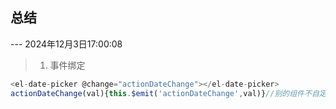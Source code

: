 ## 总结
--- 2024年12月3日17:00:08
> 1. 事件绑定
```js
<el-date-picker @change="actionDateChange"></el-date-picker>
actionDateChange(val){this.$emit('actionDateChange',val)}//别的组件不自定义actionDateChange，也不会报错，因为父组件没有监听这个事件
```
